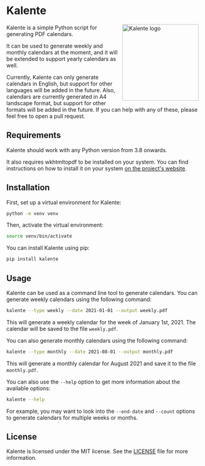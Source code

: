 # Kalente

<img src="src/kalente/static/logo.png" alt="Kalente logo" width="200" height="200" align="right">

Kalente is a simple Python script for generating PDF calendars.

It can be used to generate weekly and monthly calendars at the moment, and it
will be extended to support yearly calendars as well.

Currently, Kalente can only generate calendars in English, but support for
other languages will be added in the future. Also, calendars are currently
generated in A4 landscape format, but support for other formats will be added
in the future. If you can help with any of these, please feel free to open a
pull request.

## Requirements

Kalente should work with any Python version from 3.8 onwards.

It also requires wkhtmltopdf to be installed on your system. You can find
instructions on how to install it on your system
[on the project's website](https://wkhtmltopdf.org/).

## Installation

First, set up a virtual environment for Kalente:

```bash
python -m venv venv
```

Then, activate the virtual environment:

```bash
source venv/bin/activate
```

You can install Kalente using pip:

```bash
pip install kalente
```

## Usage

Kalente can be used as a command line tool to generate calendars. You can
generate weekly calendars using the following command:

```bash
kalente --type weekly --date 2021-01-01 --output weekly.pdf
```

This will generate a weekly calendar for the week of January 1st, 2021. The
calendar will be saved to the file `weekly.pdf`.

You can also generate monthly calendars using the following command:

```bash
kalente --type monthly --date 2021-08-01 --output monthly.pdf
```

This will generate a monthly calendar for August 2021 and save it to the file
`monthly.pdf`.

You can also use the `--help` option to get more information about the
available options:

```bash
kalente --help
```

For example, you may want to look into the `--end-date` and `--count` options
to generate calendars for multiple weeks or months.

## License

Kalente is licensed under the MIT license. See the [LICENSE](LICENSE) file for
more information.

